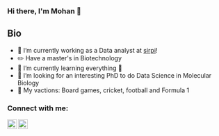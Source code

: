### Hi there, I'm Mohan 👋

## Bio
- :monkey: I’m currently working as a Data analyst at [sirpi][sirpi]!
- :pencil2: Have a master's in Biotechnology 
- 🌱 I’m currently learning everything 🤣
- 🔭 I’m looking for an interesting PhD to do Data Science in Molecular Biology
- 🥅 My vactions: Board games, cricket, football and Formula 1

### Connect with me:

[<img align="left" alt="mohang13 | Twitter" width="22px" src="https://cdn.jsdelivr.net/npm/simple-icons@v3/icons/twitter.svg" />][twitter]
[<img align="left" alt="mohang13 | LinkedIn" width="22px" src="https://cdn.jsdelivr.net/npm/simple-icons@v3/icons/linkedin.svg" />][linkedin]

<br />



[twitter]: https://twitter.com/mohanmg7
[linkedin]: https://www.linkedin.com/in/mohan-govindasamy-853437172/
[sirpi]: https://www.sirpi.io/